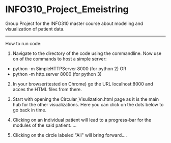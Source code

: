 # INFO310_Project_Emeistring
Group Project for the INFO310 master course about modeling and visualization of patient data.

---

How to run code:

1. Navigate to the directory of the code using the commandline. Now use on of the commands to host a simple server:
 
* python -m SimpleHTTPServer 8000 (for python 2)
 OR 
* python -m http.server 8000 (for python 3) 

2. In your browser(tested on Chrome) go the URL localhost:8000 and acces the HTML files from there.

3. Start with opening the Circular_Visulization.html page as it is the main hub for the other visualizations.
   Here you can click on the dots below to go back in time.
   
4. Clicking on an Individual patient will lead to a progress-bar for the modules of the said patient.....
 
5. Clicking on the circle labeled "All" will bring forward....
 
